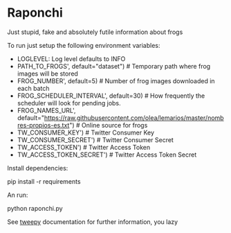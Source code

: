# Raponchi
Just stupid, fake and absolutely futile information about frogs

To run just setup the following environment variables:

- LOGLEVEL: Log level defaults to INFO
- PATH_TO_FROGS', default="dataset") # Temporary path where frog images will be stored 
- FROG_NUMBER', default=5) # Number of frog images downloaded in each batch
- FROG_SCHEDULER_INTERVAL', default=30) # How frequently the scheduler will look for pending jobs.
- FROG_NAMES_URL', default="https://raw.githubusercontent.com/olea/lemarios/master/nombres-propios-es.txt") # Online source for frogs
- TW_CONSUMER_KEY') # Twitter Consumer Key
- TW_CONSUMER_SECRET') # Twitter Consumer Secret
- TW_ACCESS_TOKEN') # Twitter Access Token
- TW_ACCESS_TOKEN_SECRET') # Twitter Access Token Secret

Install dependencies:

pip install -r requirements

An run:

python raponchi.py

See [tweepy](https://docs.tweepy.org/en/stable/index.html) documentation for further information, you lazy
